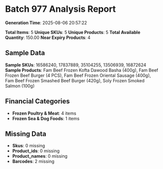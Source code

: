 # Batch 977 Analysis Report

**Generation Time**: 2025-08-06 20:57:22

**Total Items**: 5
**Unique SKUs**: 5
**Unique Products**: 5
**Total Available Quantity**: 150.00
**Near Expiry Products**: 4

## Sample Data
**Sample SKUs**: 16586240, 17837889, 35104255, 13506939, 16872624
**Sample Products**: Fam Beef Frozen Kofta Dawood Basha (400g), Fam Beef Frozen Beef Burger (4 PCS), Fam Beef Frozen Oriental Sausage (400g), Fam Beef Frozen Smashed Beef Burger (420g), Soly Frozen Smoked Salmon (100g)

## Financial Categories
- **Frozen Poultry & Meat**: 4 items
- **Frozen Sea & Dog Foods**: 1 items

## Missing Data
- **Skus**: 0 missing
- **Product_ids**: 0 missing
- **Product_names**: 0 missing
- **Barcodes**: 2 missing
